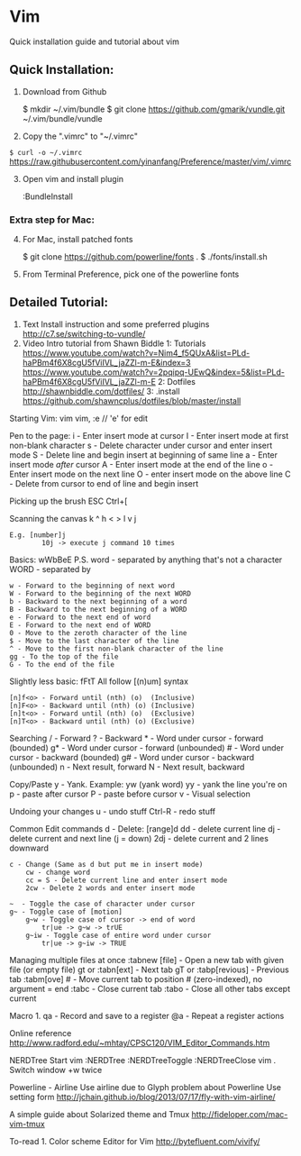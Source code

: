 # Vim

Quick installation guide and tutorial about vim

## Quick Installation:
1. Download from Github

    $ mkdir ~/.vim/bundle
    $ git clone https://github.com/gmarik/vundle.git ~/.vim/bundle/vundle

2. Copy the ".vimrc" to "~/.vimrc"

`$ curl -o ~/.vimrc` https://raw.githubusercontent.com/yinanfang/Preference/master/vim/.vimrc

3. Open vim and install plugin

    :BundleInstall

### Extra step for Mac:
4. For Mac, install patched fonts

    $ git clone https://github.com/powerline/fonts .
    $ ./fonts/install.sh

5. From Terminal Preference, pick one of the powerline fonts
  
## Detailed Tutorial:
1. Text 
  Install instruction and some preferred plugins
  http://c7.se/switching-to-vundle/
2. Video
Intro tutorial from Shawn Biddle 
	1: Tutorials
		https://www.youtube.com/watch?v=Nim4_f5QUxA&list=PLd-haPBm4f6X8cgU5fViIVL_jaZZl-m-E&index=3
 		https://www.youtube.com/watch?v=2pqipq-UEwQ&index=5&list=PLd-haPBm4f6X8cgU5fViIVL_jaZZl-m-E
	2: Dotfiles
		http://shawnbiddle.com/dotfiles/
	3: .install
		https://github.com/shawncplus/dotfiles/blob/master/install

Starting Vim:
	vim <file>
	vim, :e <file>		// 'e' for edit

Pen to the page:
	i - Enter insert mode at cursor
	I - Enter insert mode at first non-blank character
	s - Delete character under cursor and enter insert mode
	S - Delete line and begin insert at beginning of same line
	a - Enter insert mode _after_ cursor
	A - Enter insert mode at the end of the line
	o - Enter insert mode on the next line
	O - enter insert mode on the above line
	C - Delete from cursor to end of line and begin insert

Picking up the brush
	ESC
	Ctrl+[

Scanning the canvas
	    k
	    ^
	h <   > l
	    v
	    j

	E.g. [number]j
			10j -> execute j command 10 times

Basics: wWbBeE
P.S.
	word - separated by anything that's not a character
	WORD - separated by

	w - Forward to the beginning of next word
	W - Forward to the beginning of the next WORD
	b - Backward to the next beginning of a word
	B - Backward to the next beginning of a WORD
	e - Forward to the next end of word
	E - Forward to the next end of WORD
	0 - Move to the zeroth character of the line
	$ - Move to the last character of the line
	^ - Move to the first non-blank character of the line
	gg - To the top of the file
	G - To the end of the file

Slightly less basic: fFtT All follow [(n)um] syntax

	[n]f<o> - Forward until (nth) (o)  (Inclusive)
	[n]F<o> - Backward until (nth) (o) (Inclusive)
	[n]t<o> - Forward until (nth) (o)  (Exclusive)
	[n]T<o> - Backward until (nth) (o) (Exclusive)

Searching
	/  - Forward
	?  - Backward
	*  - Word under cursor - forward  (bounded)
	g* - Word under cursor - forward  (unbounded)
	#  - Word under cursor - backward (bounded)
	g# - Word under cursor - backward (unbounded)
	n  - Next result, forward
	N  - Next result, backward

Copy/Paste
	y - Yank. Example: yw (yank word)
	yy - yank the line you're on
	p - paste after cursor
	P - paste before cursor
	v - Visual selection

Undoing your changes
	u - undo stuff
	Ctrl-R - redo stuff

Common Edit commands
	d - Delete: [range]d<motion>
	    dd  - delete current line
	    dj  - delete current and next line (j = down)
	    2dj - delete current and 2 lines downward

	c - Change (Same as d but put me in insert mode)
	    cw - change word
	    cc = S - Delete current line and enter insert mode  
	    2cw - Delete 2 words and enter insert mode

	~  - Toggle the case of character under cursor
	g~ - Toggle case of [motion]
	    g~w - Toggle case of cursor -> end of word
	        tr|ue -> g~w -> trUE
	    g~iw - Toggle case of entire word under cursor
	        tr|ue -> g~iw -> TRUE

Managing multiple files at once
	:tabnew [file]       - Open a new tab with given file (or empty file)
	gt or :tabn[ext]     - Next tab
	gT or :tabp[revious] - Previous tab
	:tabm[ove] # - Move current tab to position # (zero-indexed), no argument = end
	:tabc        - Close current tab
	:tabo        - Close all other tabs except current

Macro
	1. qa - Record and save to a register
	   @a - Repeat a register actions



Online reference
	http://www.radford.edu/~mhtay/CPSC120/VIM_Editor_Commands.htm


NERDTree 
	Start
		vim :NERDTree
			:NERDTreeToggle
			:NERDTreeClose
		vim .
	Switch window
		<Ctrl>+w twice

Powerline - Airline
	Use airline due to Glyph problem about Powerline
	Use setting form http://jchain.github.io/blog/2013/07/17/fly-with-vim-airline/

A simple guide about Solarized theme and Tmux
	http://fideloper.com/mac-vim-tmux

To-read
	1. Color scheme Editor for Vim
		http://bytefluent.com/vivify/






